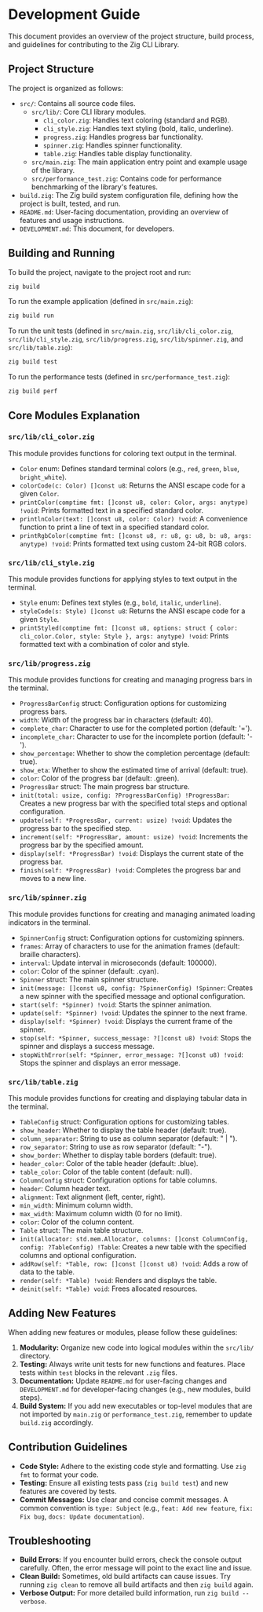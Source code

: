 # Development Guide

This document provides an overview of the project structure, build process, and guidelines for contributing to the Zig CLI Library.

## Project Structure

The project is organized as follows:

-   `src/`: Contains all source code files.
    -   `src/lib/`: Core CLI library modules.
        -   `cli_color.zig`: Handles text coloring (standard and RGB).
        -   `cli_style.zig`: Handles text styling (bold, italic, underline).
        -   `progress.zig`: Handles progress bar functionality.
        -   `spinner.zig`: Handles spinner functionality.
        -   `table.zig`: Handles table display functionality.
    -   `src/main.zig`: The main application entry point and example usage of the library.
    -   `src/performance_test.zig`: Contains code for performance benchmarking of the library's features.
-   `build.zig`: The Zig build system configuration file, defining how the project is built, tested, and run.
-   `README.md`: User-facing documentation, providing an overview of features and usage instructions.
-   `DEVELOPMENT.md`: This document, for developers.

## Building and Running

To build the project, navigate to the project root and run:

```bash
zig build
```

To run the example application (defined in `src/main.zig`):

```bash
zig build run
```

To run the unit tests (defined in `src/main.zig`, `src/lib/cli_color.zig`, `src/lib/cli_style.zig`, `src/lib/progress.zig`, `src/lib/spinner.zig`, and `src/lib/table.zig`):

```bash
zig build test
```

To run the performance tests (defined in `src/performance_test.zig`):

```bash
zig build perf
```

## Core Modules Explanation

### `src/lib/cli_color.zig`

This module provides functions for coloring text output in the terminal.

-   `Color` enum: Defines standard terminal colors (e.g., `red`, `green`, `blue`, `bright_white`).
-   `colorCode(c: Color) []const u8`: Returns the ANSI escape code for a given `Color`.
-   `printColor(comptime fmt: []const u8, color: Color, args: anytype) !void`: Prints formatted text in a specified standard color.
-   `printlnColor(text: []const u8, color: Color) !void`: A convenience function to print a line of text in a specified standard color.
-   `printRgbColor(comptime fmt: []const u8, r: u8, g: u8, b: u8, args: anytype) !void`: Prints formatted text using custom 24-bit RGB colors.

### `src/lib/cli_style.zig`

This module provides functions for applying styles to text output in the terminal.

-   `Style` enum: Defines text styles (e.g., `bold`, `italic`, `underline`).
-   `styleCode(s: Style) []const u8`: Returns the ANSI escape code for a given `Style`.
-   `printStyled(comptime fmt: []const u8, options: struct { color: cli_color.Color, style: Style }, args: anytype) !void`: Prints formatted text with a combination of color and style.

### `src/lib/progress.zig`

This module provides functions for creating and managing progress bars in the terminal.

-   `ProgressBarConfig` struct: Configuration options for customizing progress bars.
  - `width`: Width of the progress bar in characters (default: 40).
  - `complete_char`: Character to use for the completed portion (default: '=').
  - `incomplete_char`: Character to use for the incomplete portion (default: '-').
  - `show_percentage`: Whether to show the completion percentage (default: true).
  - `show_eta`: Whether to show the estimated time of arrival (default: true).
  - `color`: Color of the progress bar (default: .green).
-   `ProgressBar` struct: The main progress bar structure.
-   `init(total: usize, config: ?ProgressBarConfig) !ProgressBar`: Creates a new progress bar with the specified total steps and optional configuration.
-   `update(self: *ProgressBar, current: usize) !void`: Updates the progress bar to the specified step.
-   `increment(self: *ProgressBar, amount: usize) !void`: Increments the progress bar by the specified amount.
-   `display(self: *ProgressBar) !void`: Displays the current state of the progress bar.
-   `finish(self: *ProgressBar) !void`: Completes the progress bar and moves to a new line.

### `src/lib/spinner.zig`

This module provides functions for creating and managing animated loading indicators in the terminal.

-   `SpinnerConfig` struct: Configuration options for customizing spinners.
  - `frames`: Array of characters to use for the animation frames (default: braille characters).
  - `interval`: Update interval in microseconds (default: 100000).
  - `color`: Color of the spinner (default: .cyan).
-   `Spinner` struct: The main spinner structure.
-   `init(message: []const u8, config: ?SpinnerConfig) !Spinner`: Creates a new spinner with the specified message and optional configuration.
-   `start(self: *Spinner) !void`: Starts the spinner animation.
-   `update(self: *Spinner) !void`: Updates the spinner to the next frame.
-   `display(self: *Spinner) !void`: Displays the current frame of the spinner.
-   `stop(self: *Spinner, success_message: ?[]const u8) !void`: Stops the spinner and displays a success message.
-   `stopWithError(self: *Spinner, error_message: ?[]const u8) !void`: Stops the spinner and displays an error message.

### `src/lib/table.zig`

This module provides functions for creating and displaying tabular data in the terminal.

-   `TableConfig` struct: Configuration options for customizing tables.
  - `show_header`: Whether to display the table header (default: true).
  - `column_separator`: String to use as column separator (default: " | ").
  - `row_separator`: String to use as row separator (default: "-").
  - `show_border`: Whether to display table borders (default: true).
  - `header_color`: Color of the table header (default: .blue).
  - `table_color`: Color of the table content (default: null).
-   `ColumnConfig` struct: Configuration options for table columns.
  - `header`: Column header text.
  - `alignment`: Text alignment (left, center, right).
  - `min_width`: Minimum column width.
  - `max_width`: Maximum column width (0 for no limit).
  - `color`: Color of the column content.
-   `Table` struct: The main table structure.
-   `init(allocator: std.mem.Allocator, columns: []const ColumnConfig, config: ?TableConfig) !Table`: Creates a new table with the specified columns and optional configuration.
-   `addRow(self: *Table, row: []const []const u8) !void`: Adds a row of data to the table.
-   `render(self: *Table) !void`: Renders and displays the table.
-   `deinit(self: *Table) void`: Frees allocated resources.

## Adding New Features

When adding new features or modules, please follow these guidelines:

1.  **Modularity:** Organize new code into logical modules within the `src/lib/` directory.
2.  **Testing:** Always write unit tests for new functions and features. Place tests within `test` blocks in the relevant `.zig` files.
3.  **Documentation:** Update `README.md` for user-facing changes and `DEVELOPMENT.md` for developer-facing changes (e.g., new modules, build steps).
4.  **Build System:** If you add new executables or top-level modules that are not imported by `main.zig` or `performance_test.zig`, remember to update `build.zig` accordingly.

## Contribution Guidelines

-   **Code Style:** Adhere to the existing code style and formatting. Use `zig fmt` to format your code.
-   **Testing:** Ensure all existing tests pass (`zig build test`) and new features are covered by tests.
-   **Commit Messages:** Use clear and concise commit messages. A common convention is `type: Subject` (e.g., `feat: Add new feature`, `fix: Fix bug`, `docs: Update documentation`).

## Troubleshooting

-   **Build Errors:** If you encounter build errors, check the console output carefully. Often, the error message will point to the exact line and issue.
-   **Clean Build:** Sometimes, old build artifacts can cause issues. Try running `zig clean` to remove all build artifacts and then `zig build` again.
-   **Verbose Output:** For more detailed build information, run `zig build --verbose`.
